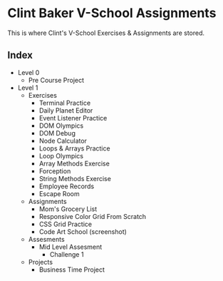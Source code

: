 # Clint Baker V-School Assignments

This is where Clint's V-School Exercises & Assignments are stored.

## Index

- Level 0
  - Pre Course Project
- Level 1
  - Exercises
    - Terminal Practice
    - Daily Planet Editor
    - Event Listener Practice
    - DOM Olympics
    - DOM Debug
    - Node Calculator
    - Loops & Arrays Practice
    - Loop Olympics
    - Array Methods Exercise
    - Forception
    - String Methods Exercise
    - Employee Records
    - Escape Room
  - Assignments
    - Mom's Grocery List
    - Responsive Color Grid From Scratch
    - CSS Grid Practice
    - Code Art School (screenshot)
  - Assesments
    - Mid Level Assesment
      - Challenge 1
  - Projects
    - Business Time Project
